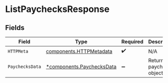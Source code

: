 # ListPaychecksResponse


## Fields

| Field                                                                 | Type                                                                  | Required                                                              | Description                                                           |
| --------------------------------------------------------------------- | --------------------------------------------------------------------- | --------------------------------------------------------------------- | --------------------------------------------------------------------- |
| `HTTPMeta`                                                            | [components.HTTPMetadata](../../models/components/httpmetadata.md)    | :heavy_check_mark:                                                    | N/A                                                                   |
| `PaychecksData`                                                       | [*components.PaychecksData](../../models/components/paychecksdata.md) | :heavy_minus_sign:                                                    | Returns the paycheck object.                                          |